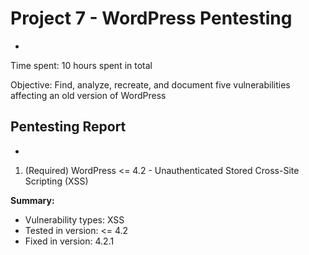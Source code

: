# Project 7 - WordPress Pentesting
-
Time spent: 10 hours spent in total

Objective: Find, analyze, recreate, and document five vulnerabilities affecting an old version of WordPress

## Pentesting Report
-

1. (Required) WordPress <= 4.2 - Unauthenticated Stored Cross-Site Scripting (XSS)
 
**Summary:**

- Vulnerability types: XSS
- Tested in version: <= 4.2
- Fixed in version: 4.2.1
